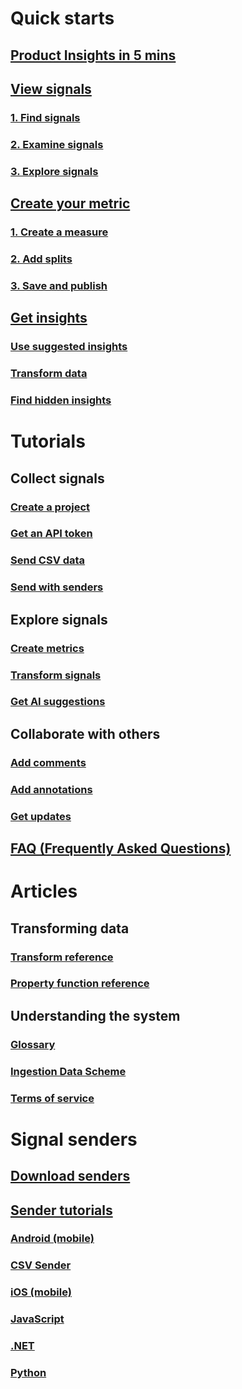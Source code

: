 # Quick starts
## [ Product Insights in 5 mins](xref:developers/quick-starts/what-is) 
## [View signals](xref:developers/quick-starts/1_view-signals)
### [1. Find signals](xref:developers/quick-starts/1_1_find)
### [2. Examine signals](xref:developers/quick-starts/1_2_examine)
### [3. Explore signals](xref:developers/quick-starts/1_3_explore)
## [Create your metric](xref:developers/quick-starts/2_create-own-metric)
### [1. Create a measure](xref:developers/quick-starts/2_1_create-measure)
### [2. Add splits](xref:developers/quick-starts/2_2_split-metric)
### [3. Save and publish](xref:developers/quick-starts/2_3_publish)
## [Get insights](xref:developers/quick-starts/3_get-insights)
### [Use suggested insights](xref:developers/quick-starts/3_1_use-suggestions)
### [Transform data](xref:developers/quick-starts/3_2_transform-data)
### [Find hidden insights](xref:developers/quick-starts/3_3_find-hidden-insights)

# Tutorials
## Collect signals
### [Create a project](xref:developers/downloads/create-project)
### [Get an API token](xref:developers/downloads/api-token)
### [Send CSV data](xref:developers/tutorials/send-csv)
### [Send with senders](xref:developers/tutorials/send-using-senders)
## Explore signals
### [Create metrics](xref:developers/tutorials/create-metrics)
### [Transform signals](xref:developers/tutorials/transform-data)
### [Get AI suggestions](xref:developers/tutorials/get-ai)

## Collaborate with others
### [Add comments](xref:developers/tutorials/add-comments)
### [Add annotations](xref:developers/tutorials/add-annotations)
### [Get updates](xref:developers/tutorials/get-updates)
## [FAQ (Frequently Asked Questions)](xref:developers/faq/index)

# Articles
## Transforming data    
### [Transform reference](xref:developers/articles/transform-ref)
### [Property function reference](xref:developers/articles/property-fn)
## Understanding the system  
### [Glossary](xref:developers/articles/glossary)
### [Ingestion Data Scheme](xref:developers/downloads/ingestion-data-scheme)
### [Terms of service](xref:developers/articles/terms-of-service)
# Signal senders
## [Download senders](xref:developers/downloads/index)
## [Sender tutorials](xref:developers/downloads/tutorials/index)
### [Android (mobile)](xref:developers/downloads/android-java)

### [CSV Sender](xref:developers/downloads/ingest)
### [iOS (mobile)](xref:developers/downloads/ios-objc)
### [JavaScript](xref:developers/downloads/js)
### [.NET](xref:developers/downloads/dotnet)
### [Python](xref:developers/downloads/python)
